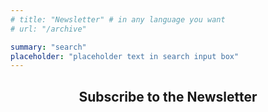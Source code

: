 ```yaml
---
# title: "Newsletter" # in any language you want
# url: "/archive"

summary: "search"
placeholder: "placeholder text in search input box"
---
```





<center>
  <h2>Subscribe to the Newsletter</h2>
</center>

<center> <script async src="https://eocampaign1.com/form/1559edaa-677c-11f0-bbd4-eb13bbfcc584.js" data-form="1559edaa-677c-11f0-bbd4-eb13bbfcc584"></script></center>
